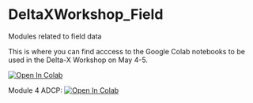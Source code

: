 # DeltaXWorkshop_Field
Modules related to field data


This is where you can find acccess to the Google Colab notebooks to be used in the Delta-X Workshop on May 4-5.


[![Open In Colab](https://colab.research.google.com/assets/colab-badge.svg)](https://colab.research.google.com/github/achri19/DeltaXWorkshop_Field/blob/main/ADCP.ipynb)



Module 4 ADCP:
[![Open In Colab](https://colab.research.google.com/assets/colab-badge.svg)](https://colab.research.google.com/github.com/achri19/DeltaXWorkshop_Field/blob/main/notebooks/ADCP.ipynb)
